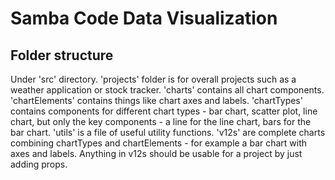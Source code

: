 # Samba Code Data Visualization

## Folder structure

Under 'src' directory.
'projects' folder is for overall projects such as a weather application or stock tracker.
'charts' contains all chart components.
'chartElements' contains things like chart axes and labels.
'chartTypes' contains components for different chart types - bar chart, scatter plot, line chart, but only the key components - a line for the line chart, bars for the bar chart.
'utils' is a file of useful utility functions.
'v12s' are complete charts combining chartTypes and chartElements - for example a bar chart with axes and labels. Anything in v12s should be usable for a project by just adding props.
